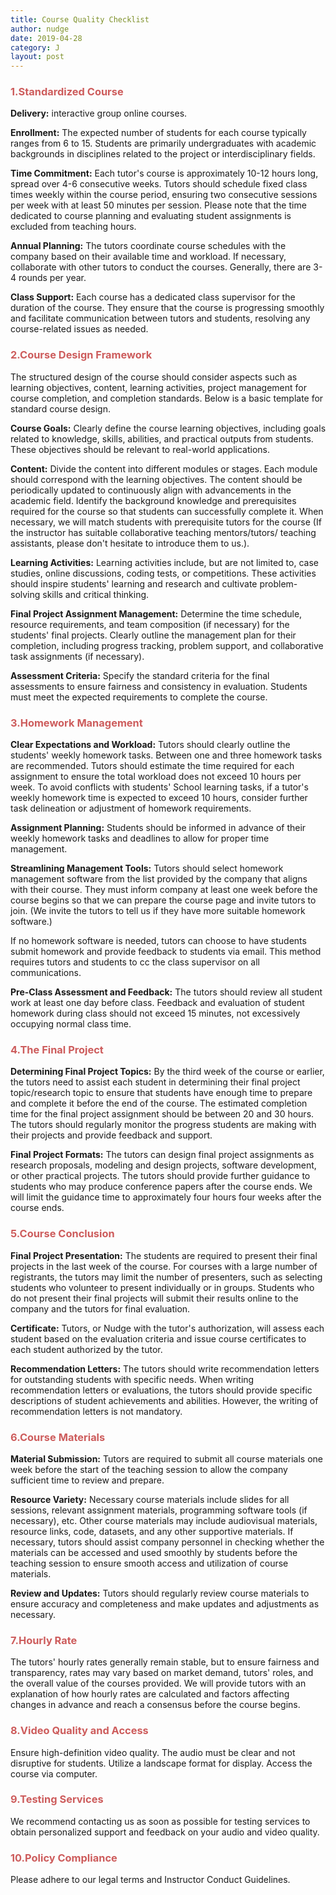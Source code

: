 ```yaml
---
title: Course Quality Checklist
author: nudge
date: 2019-04-28
category: J
layout: post
---
```








### <span style="color:indianred; font-weight:bold;">1.Standardized Course</span>


**Delivery:** interactive group online courses. 

**Enrollment:** The expected number of students for each course typically ranges from 6 to 15. Students are primarily undergraduates with academic backgrounds in disciplines related to the project or interdisciplinary fields. 

**Time Commitment:** Each tutor's course is approximately 10-12 hours long, spread over 4-6 consecutive weeks. Tutors should schedule fixed class times weekly within the course period, ensuring two consecutive sessions per week with at least 50 minutes per session. Please note that the time dedicated to course planning and evaluating student assignments is excluded from teaching hours.

**Annual Planning:** The tutors coordinate course schedules with the company based on their available time and workload. If necessary, collaborate with other tutors to conduct the courses. Generally, there are 3-4 rounds per year. 

**Class Support:** Each course has a dedicated class supervisor for the duration of the course. They ensure that the course is progressing smoothly and facilitate communication between tutors and students, resolving any course-related issues as needed.


### <span style="color:indianred; font-weight:bold;">2.Course Design Framework</span>


The structured design of the course should consider aspects such as learning objectives, content, learning activities, project management for course completion, and completion standards. Below is a basic template for standard course design.

**Course Goals:** Clearly define the course learning objectives, including goals related to knowledge, skills, abilities, and practical outputs from students. These objectives should be relevant to real-world applications.

**Content:** Divide the content into different modules or stages. Each module should correspond with the learning objectives. The content should be periodically updated to continuously align with advancements in the academic field. Identify the background knowledge and prerequisites required for the course so that students can successfully complete it. When necessary, we will match students with prerequisite tutors for the course (If the instructor has suitable collaborative teaching mentors/tutors/ teaching assistants, please don't hesitate to introduce them to us.).

**Learning Activities:** Learning activities include, but are not limited to, case studies, online discussions, coding tests, or competitions. These activities should inspire students' learning and research and cultivate problem-solving skills and critical thinking.

**Final Project Assignment Management:** Determine the time schedule, resource requirements, and team composition (if necessary) for the students' final projects. Clearly outline the management plan for their completion, including progress tracking, problem support, and collaborative task assignments (if necessary).

**Assessment Criteria:** Specify the standard criteria for the final assessments to ensure fairness and consistency in evaluation. Students must meet the expected requirements to complete the course.


### <span style="color:indianred; font-weight:bold;">3.Homework Management</span>


**Clear Expectations and Workload:** Tutors should clearly outline the students' weekly homework tasks. Between one and three homework tasks are recommended. Tutors should estimate the time required for each assignment to ensure the total workload does not exceed 10 hours per week. To avoid conflicts with students' School learning tasks, if a tutor's weekly homework time is expected to exceed 10 hours,  consider further task delineation or adjustment of homework requirements.

**Assignment Planning:** Students should be informed in advance of their weekly homework tasks and deadlines to allow for proper time management.

**Streamlining Management Tools:** Tutors should select homework management software from the list provided by the company that aligns with their course. They must inform company at least one week before the course begins so that we can prepare the course page and invite tutors to join. (We invite the tutors to tell us if they have more suitable homework software.)

If no homework software is needed, tutors can choose to have students submit homework and provide feedback to students via email. This method requires tutors and students to cc the class supervisor on all communications.

**Pre-Class Assessment and Feedback:** The tutors should review all student work at least one day before class. Feedback and evaluation of student homework during class should not exceed 15 minutes, not excessively occupying normal class time.


### <span style="color:indianred; font-weight:bold;">4.The Final Project</span>


**Determining Final Project Topics:** By the third week of the course or earlier, the tutors need to assist each student in determining their final project topic/research topic to ensure that students have enough time to prepare and complete it before the end of the course. The estimated completion time for the final project assignment should be between 20 and 30 hours. The tutors should regularly monitor the progress students are making with their projects and provide feedback and support.

**Final Project Formats:** The tutors can design final project assignments as research proposals, modeling and design projects, software development, or other practical projects. The tutors should provide further guidance to students who may produce conference papers after the course ends. We will limit the guidance time to approximately four hours four weeks after the course ends.


### <span style="color:indianred; font-weight:bold;">5.Course Conclusion</span>


**Final Project Presentation:** The students are required to present their final projects in the last week of the course. For courses with a large number of registrants, the tutors may limit the number of presenters, such as selecting students who volunteer to present individually or in groups. Students who do not present their final projects will submit their results online to the company and the tutors for final evaluation.

**Certificate:** Tutors, or Nudge with the tutor's authorization, will assess each student based on the evaluation criteria and issue course certificates to each student authorized by the tutor.

**Recommendation Letters:** The tutors should write recommendation letters for outstanding students with specific needs. When writing recommendation letters or evaluations, the tutors should provide specific descriptions of student achievements and abilities. However, the writing of recommendation letters is not mandatory.


### <span style="color:indianred; font-weight:bold;">6.Course Materials</span>


**Material Submission:** Tutors are required to submit all course materials one week before the start of the teaching session to allow the company sufficient time to review and prepare.

**Resource Variety:** Necessary course materials include slides for all sessions, relevant assignment materials, programming software tools (if necessary), etc. Other course materials may include audiovisual materials, resource links, code, datasets, and any other supportive materials. If necessary, tutors should assist company personnel in checking whether the materials can be accessed and used smoothly by students before the teaching session to ensure smooth access and utilization of course materials.

**Review and Updates:** Tutors should regularly review course materials to ensure accuracy and completeness and make updates and adjustments as necessary.


### <span style="color:indianred; font-weight:bold;">7.Hourly Rate</span>


The tutors' hourly rates generally remain stable, but to ensure fairness and transparency, rates may vary based on market demand, tutors' roles, and the overall value of the courses provided.
We will provide tutors with an explanation of how hourly rates are calculated and factors affecting changes in advance and reach a consensus before the course begins.


### <span style="color:indianred; font-weight:bold;">8.Video Quality and Access</span>

Ensure high-definition video quality. 
The audio must be clear and not disruptive for students. 
Utilize a landscape format for display. 
Access the course via computer.


### <span style="color:indianred; font-weight:bold;">9.Testing Services</span>

We recommend contacting us as soon as possible for testing services to obtain personalized support and feedback on your audio and video quality.


### <span style="color:indianred; font-weight:bold;">10.Policy Compliance</span>

Please adhere to our legal terms and Instructor Conduct Guidelines.






